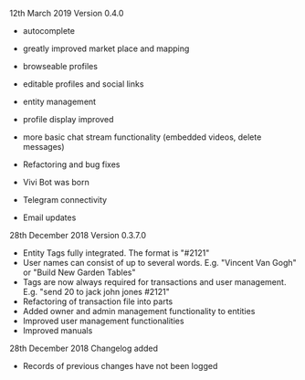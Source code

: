 12th March 2019           Version 0.4.0

- autocomplete
- greatly improved market place and mapping
- browseable profiles
- editable profiles and social links
- entity management
- profile display improved
- more basic chat stream functionality (embedded videos, delete messages)
- Refactoring and bug fixes

- Vivi Bot was born

- Telegram connectivity
- Email updates

28th December 2018        Version 0.3.7.0               

- Entity Tags fully integrated. The format is "\#2121"
- User names can consist of up to several words. E.g. "Vincent Van Gogh" or "Build New Garden Tables"
- Tags are now always required for transactions and user management. E.g. "send 20 to jack john jones \#2121"
- Refactoring of transaction file into parts
- Added owner and admin management functionality to entities
- Improved user management functionalities
- Improved manuals

28th December 2018        Changelog added

- Records of previous changes have not been logged
